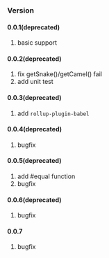 ### Version

#### 0.0.1(deprecated)
1. basic support

#### 0.0.2(deprecated)
1. fix getSnake()/getCamel() fail
1. add unit test

#### 0.0.3(deprecated)
1. add `rollup-plugin-babel`

#### 0.0.4(deprecated)
1. bugfix

#### 0.0.5(deprecated)
1. add #equal function
1. bugfix

#### 0.0.6(deprecated)
1. bugfix

#### 0.0.7
1. bugfix